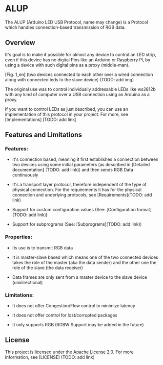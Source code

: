 # ALUP

The ALUP (Arduino LED USB Protocol, name may change) is a Protocol which handles connection-based transmission of RGB data.

## Overview

It's goal is to make it possible for almost any device to control an LED strip, even if this device has no digital Pins like an
Arduino or Raspberry Pi, by using a device with such digital pins as a proxy (middle-man).

[Fig. 1_en] (two devices connected to each other over a wired connection along with connected leds to the slave device) (TODO: add img)

The original use was to control individually addressable LEDs like ws2812b with
any kind of computer over a USB connection using an Arduino as a proxy.

If you want to control LEDs as just described, you can use an implementation of this protocol in your project. For more, see [Implementations] [TODO: add link]


## Features and Limitations
### Features:
- It's connection based, meaning it first establishes a connection between two devices using some
    initial parameters (as described in [Detailed documentation] (TODO: add link)) and then sends RGB Data continuously

- It's a transport layer protocol, therefore independent of the type of physical connection.
    For the requirements it has for the physical connection and underlying protocols, see [Requirements](TODO: add link)

- Support for custom configuration values (See: [Configuration format](TODO: add link))
- Support for subprograms (See: [Subprograms](TODO: add link))


### Properties:
- Its use is to transmit RGB data
- It is master-slave based which means one of the two connected devices takes the role of the master (aka the data sender)
    and the other one the role of the slave (the data receiver)

- Data frames are only sent from a master device to the slave device (unidirectional)


### Limitations:
- It does not offer Congestion/Flow control to minimize latency
- It does not offer control for lost/corrupted packages

- It only supports RGB (RGBW Support may be added in the future)


## License

This project is licensed under the [Apache License 2.0](https://www.apache.org/licenses/LICENSE-2.0). For more information, see [LICENSE] (TODO: add link)
